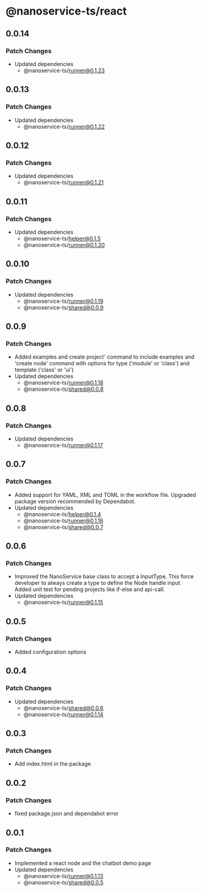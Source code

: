 # @nanoservice-ts/react

## 0.0.14

### Patch Changes

- Updated dependencies
  - @nanoservice-ts/runner@0.1.23

## 0.0.13

### Patch Changes

- Updated dependencies
  - @nanoservice-ts/runner@0.1.22

## 0.0.12

### Patch Changes

- Updated dependencies
  - @nanoservice-ts/runner@0.1.21

## 0.0.11

### Patch Changes

- Updated dependencies
  - @nanoservice-ts/helper@0.1.5
  - @nanoservice-ts/runner@0.1.20

## 0.0.10

### Patch Changes

- Updated dependencies
  - @nanoservice-ts/runner@0.1.19
  - @nanoservice-ts/shared@0.0.9

## 0.0.9

### Patch Changes

- Added examples and create project' command to include examples and 'create node' command with options for type ('module' or 'class') and template ('class' or 'ui')
- Updated dependencies
  - @nanoservice-ts/runner@0.1.18
  - @nanoservice-ts/shared@0.0.8

## 0.0.8

### Patch Changes

- Updated dependencies
  - @nanoservice-ts/runner@0.1.17

## 0.0.7

### Patch Changes

- Added support for YAML, XML and TOML in the workflow file. Upgraded package version recommended by Dependabot.
- Updated dependencies
  - @nanoservice-ts/helper@0.1.4
  - @nanoservice-ts/runner@0.1.16
  - @nanoservice-ts/shared@0.0.7

## 0.0.6

### Patch Changes

- Improved the NanoService base class to accept a InputType. This force developer to always create a type to define the Node handle input. Added unit test for pending projects like if-else and api-call.
- Updated dependencies
  - @nanoservice-ts/runner@0.1.15

## 0.0.5

### Patch Changes

- Added configuration options

## 0.0.4

### Patch Changes

- Updated dependencies
  - @nanoservice-ts/shared@0.0.6
  - @nanoservice-ts/runner@0.1.14

## 0.0.3

### Patch Changes

- Add index.html in the package

## 0.0.2

### Patch Changes

- fixed package.json and dependabot error

## 0.0.1

### Patch Changes

- Implemented a react node and the chatbot demo page
- Updated dependencies
  - @nanoservice-ts/runner@0.1.13
  - @nanoservice-ts/shared@0.0.5
